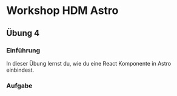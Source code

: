 # Workshop HDM Astro

## Übung 4

### Einführung

In dieser Übung lernst du, wie du eine React Komponente in Astro einbindest.

### Aufgabe
